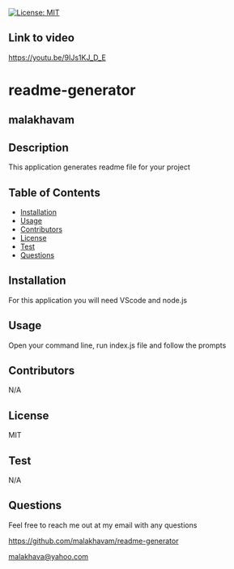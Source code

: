   [![License: MIT](https://img.shields.io/badge/license-MIT-green.svg)](https://opensource.org/licenses/MIT)
   ## Link to video
   https://youtu.be/9IJs1KJ_D_E

   # readme-generator
   ## malakhavam
   
   ## Description 
   
   This application generates readme file for your project
   
   ## Table of Contents  
   * [Installation](#installation)
   * [Usage](#usage)
   * [Contributors](#contibutors)
   * [License](#license)
   * [Test](#test)
   * [Questions](#questions)
   
   ## Installation 
   
   For this application you will need VScode and node.js

   ## Usage
   
   Open your command line, run index.js file and follow the prompts

   ## Contributors

   N/A

   ## License

   MIT
  
   ## Test
   
   N/A
   
   ## Questions
   
   Feel free to reach me out at my email with any questions

   https://github.com/malakhavam/readme-generator
   
   malakhava@yahoo.com
 
